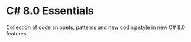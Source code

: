 # C# 8.0 Essentials

Collection of code snippets, patterns and new coding style in new C# 8.0 features.
